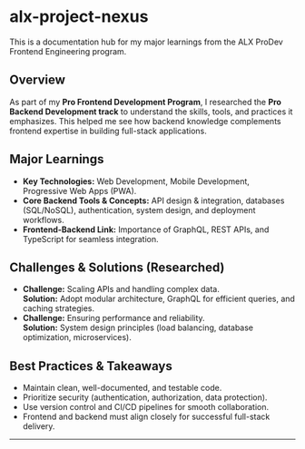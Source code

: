 # alx-project-nexus
This is a documentation hub for my major learnings from the ALX ProDev Frontend Engineering program.

## Overview
As part of my **Pro Frontend Development Program**, I researched the **Pro Backend Development track** to understand the skills, tools, and practices it emphasizes. This helped me see how backend knowledge complements frontend expertise in building full-stack applications.

## Major Learnings
- **Key Technologies:** Web Development, Mobile Development, Progressive Web Apps (PWA).  
- **Core Backend Tools & Concepts:** API design & integration, databases (SQL/NoSQL), authentication, system design, and deployment workflows.  
- **Frontend-Backend Link:** Importance of GraphQL, REST APIs, and TypeScript for seamless integration.  

## Challenges & Solutions (Researched)
- **Challenge:** Scaling APIs and handling complex data.  
  **Solution:** Adopt modular architecture, GraphQL for efficient queries, and caching strategies.  
- **Challenge:** Ensuring performance and reliability.  
  **Solution:** System design principles (load balancing, database optimization, microservices).  

## Best Practices & Takeaways
- Maintain clean, well-documented, and testable code.  
- Prioritize security (authentication, authorization, data protection).  
- Use version control and CI/CD pipelines for smooth collaboration.  
- Frontend and backend must align closely for successful full-stack delivery.  

---

